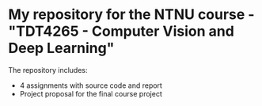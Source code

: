 # My repository for the NTNU course - "TDT4265 - Computer Vision and Deep Learning"

The repository includes:
- 4 assignments with source code and report
- Project proposal for the final course project
